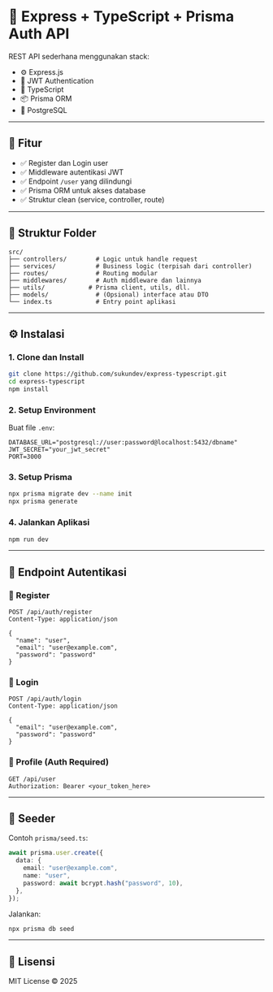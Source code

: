 # 🧠 Express + TypeScript + Prisma Auth API

REST API sederhana menggunakan stack:

- ⚙️ Express.js
- 🔐 JWT Authentication
- 🧪 TypeScript
- 📦 Prisma ORM
- 🐘 PostgreSQL

---

## 📂 Fitur

- ✅ Register dan Login user
- ✅ Middleware autentikasi JWT
- ✅ Endpoint `/user` yang dilindungi
- ✅ Prisma ORM untuk akses database
- ✅ Struktur clean (service, controller, route)

---

## 📁 Struktur Folder

```
src/
├── controllers/        # Logic untuk handle request
├── services/           # Business logic (terpisah dari controller)
├── routes/             # Routing modular
├── middlewares/        # Auth middleware dan lainnya
├── utils/            # Prisma client, utils, dll.
├── models/             # (Opsional) interface atau DTO
└── index.ts            # Entry point aplikasi
```

---

## ⚙️ Instalasi

### 1. Clone dan Install

```bash
git clone https://github.com/sukundev/express-typescript.git
cd express-typescript
npm install
```

### 2. Setup Environment

Buat file `.env`:

```env
DATABASE_URL="postgresql://user:password@localhost:5432/dbname"
JWT_SECRET="your_jwt_secret"
PORT=3000
```

### 3. Setup Prisma

```bash
npx prisma migrate dev --name init
npx prisma generate
```

### 4. Jalankan Aplikasi

```bash
npm run dev
```

---

## 🔐 Endpoint Autentikasi

### 🔸 Register

```http
POST /api/auth/register
Content-Type: application/json

{
  "name": "user",
  "email": "user@example.com",
  "password": "password"
}
```

### 🔸 Login

```http
POST /api/auth/login
Content-Type: application/json

{
  "email": "user@example.com",
  "password": "password"
}
```

### 🔸 Profile (Auth Required)

```http
GET /api/user
Authorization: Bearer <your_token_here>
```

---

## 🌱 Seeder

Contoh `prisma/seed.ts`:

```ts
await prisma.user.create({
  data: {
    email: "user@example.com",
    name: "user",
    password: await bcrypt.hash("password", 10),
  },
});
```

Jalankan:

```bash
npx prisma db seed
```

---

## 📄 Lisensi

MIT License © 2025
